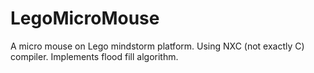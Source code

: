 # LegoMicroMouse
A micro mouse on Lego mindstorm platform.
Using NXC (not exactly C) compiler.
Implements flood fill algorithm. 
